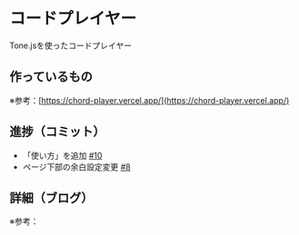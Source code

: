 # コードプレイヤー

Tone.jsを使ったコードプレイヤー

## 作っているもの

※参考：[https://chord-player.vercel.app/](https://chord-player.vercel.app/)

## 進捗（コミット）

- 「使い方」を追加 [#10](https://github.com/ryo-i/next-app-started/issues/10)
- ページ下部の余白設定変更 [#8](https://github.com/ryo-i/next-app-started/issues/8)

## 詳細（ブログ）

※参考：[]()